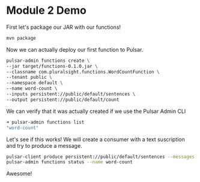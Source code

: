 # Module 2 Demo

First let's package our JAR with our functions!

```bash
mvn package
```

Now we can actually deploy our first function to Pulsar.


```bash
pulsar-admin functions create \ 
--jar target/functions-0.1.0.jar \ 
--classname com.pluralsight.functions.WordCountFunction \ 
--tenant public \
--namespace default \
--name word-count \
--inputs persistent://public/default/sentences \
--output persistent://public/default/count
```

We can verify that it was actually created if we use the Pulsar Admin CLI

```bash
➜ pulsar-admin functions list
"word-count"
```

Let's see if this works! We will create a consumer with a text suscription and try to produce a message.

```bash
pulsar-client produce persistent://public/default/sentences --messages "Hello how are you. Hello indeed"
pulsar-admin functions status --name word-count
```

Awesome!